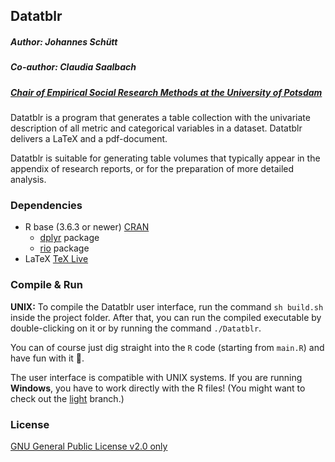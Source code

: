 ## Datatblr
##### Author: Johannes Schütt
##### Co-author: Claudia Saalbach

##### [Chair of Empirical Social Research Methods at the University of Potsdam](https://uni-potsdam.de/soziologie-methoden)

Datatblr is a program that generates a table collection with the univariate description of all metric and categorical variables in a dataset. Datatblr delivers a LaTeX and a pdf-document.

Datatblr is suitable for generating table volumes that typically appear in the appendix of research reports, or for the preparation of more detailed analysis.

### Dependencies
* R base (3.6.3 or newer)  [CRAN](https://cloud.r-project.org/)
  * [dplyr](https://cran.r-project.org/web/packages/dplyr/index.html) package
  * [rio](https://cran.r-project.org/web/packages/rio/index.html) package
* LaTeX [TeX Live](https://www.tug.org/texlive/)

### Compile & Run
**UNIX:** To compile the Datatblr user interface, run the command `sh build.sh` inside the project folder. After that, you can run the compiled executable by double-clicking on it or by running the command `./Datatblr`.

You can of course just dig straight into the `R` code (starting from `main.R`) and have fun with it  :slightly_smiling_face:.

The user interface is compatible with UNIX systems. If you are running **Windows**, you have to work directly with the R files! (You might want to check out the [light](https://github.com/johschuett/Datatblr/tree/lite) branch.)

### License
[GNU General Public License v2.0 only](https://github.com/johschuett/Datatblr/blob/master/GPL-2.0)
